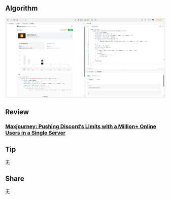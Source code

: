## Algorithm

![leetcode](../../images/temp/nanyu-2023-11-12-lc.png)

## Review

### **[Maxjourney: Pushing Discord’s Limits with a Million+ Online Users in a Single Server](https://discord.com/blog/encryption-for-voice-and-video-on-discord)**

## Tip

无

## Share

无